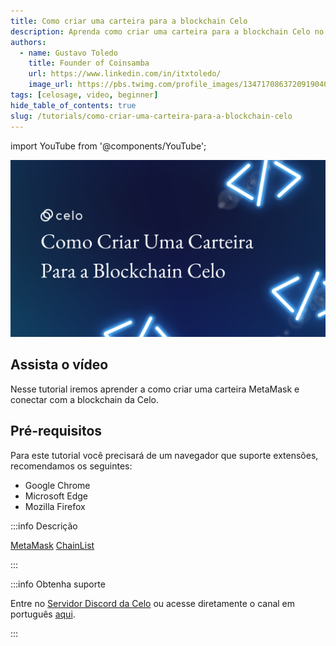 ```yaml
---
title: Como criar uma carteira para a blockchain Celo
description: Aprenda como criar uma carteira para a blockchain Celo no seu navegador
authors:
  - name: Gustavo Toledo
    title: Founder of Coinsamba
    url: https://www.linkedin.com/in/itxtoledo/
    image_url: https://pbs.twimg.com/profile_images/1347170863720919040/QMlr-GWc_400x400.jpg
tags: [celosage, video, beginner]
hide_table_of_contents: true
slug: /tutorials/como-criar-uma-carteira-para-a-blockchain-celo
---
```


import YouTube from '@components/YouTube';

![header](../src/data-tutorials/showcase/beginner/como-criar-uma-carteira-para-a-blockchain-celo.png)

## Assista o vídeo

Nesse tutorial iremos aprender a como criar uma carteira MetaMask e conectar com a blockchain da Celo.

## Pré-requisitos
Para este tutorial você precisará de um navegador que suporte extensões, recomendamos os seguintes:

- Google Chrome
- Microsoft Edge
- Mozilla Firefox

<YouTube videoId="eBhupjh9POM"/>

:::info Descrição

[MetaMask](https://metamask.io/)
[ChainList](https://chainlist.org/)

:::

:::info Obtenha suporte

Entre no [Servidor Discord da Celo](https://chat.celo.org/) ou acesse diretamente o canal em português
[aqui](https://discord.com/channels/600834479145353243/956679819406491708).

:::
